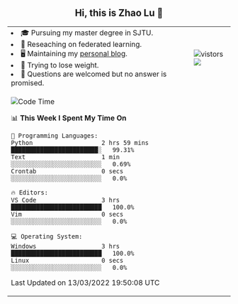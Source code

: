 <h2 align="center"> Hi, this is Zhao Lu 👋</h2>

<table style="overflow:hidden;">
    <tr> 
        <td>
            <li>🎓 Pursuing my master degree in SJTU.</li>
            <li>🌱 Reseaching on federated learning.</li>
            <li>🖥️ Maintaining my <a href="https://ifarewell.xyz">personal blog</a>.</li>
            <li>💪 Trying to lose weight.</li>
            <li>💬 Questions are welcomed but no answer is promised.</li> 
        </td>
        <td>
            <img src="https://visitor-badge.glitch.me/badge?page_id=ifarewell" alt="vistors" />
        <br>
          <img src="https://github-readme-stats.vercel.app/api?username=ifarewell&theme=graywhite&hide=prs,contribs&show_icons=true&hide_border=true&icon_color=CE1D2D&text_color=718096&bg_color=ffffff&hide_title=true" />
        </td>
    </tr>
    <tr>
        <td colspan="2">
            
<!--START_SECTION:waka-->
![Code Time](http://img.shields.io/badge/Code%20Time-108%20hrs%2049%20mins-blue)

📊 **This Week I Spent My Time On** 

```text
💬 Programming Languages: 
Python                   2 hrs 59 mins       ████████████████████████░   99.31% 
Text                     1 min               ░░░░░░░░░░░░░░░░░░░░░░░░░   0.69% 
Crontab                  0 secs              ░░░░░░░░░░░░░░░░░░░░░░░░░   0.0%

🔥 Editors: 
VS Code                  3 hrs               █████████████████████████   100.0% 
Vim                      0 secs              ░░░░░░░░░░░░░░░░░░░░░░░░░   0.0%

💻 Operating System: 
Windows                  3 hrs               █████████████████████████   100.0% 
Linux                    0 secs              ░░░░░░░░░░░░░░░░░░░░░░░░░   0.0%

```


 Last Updated on 13/03/2022 19:50:08 UTC
<!--END_SECTION:waka-->
            
</td></tr>
</table>

